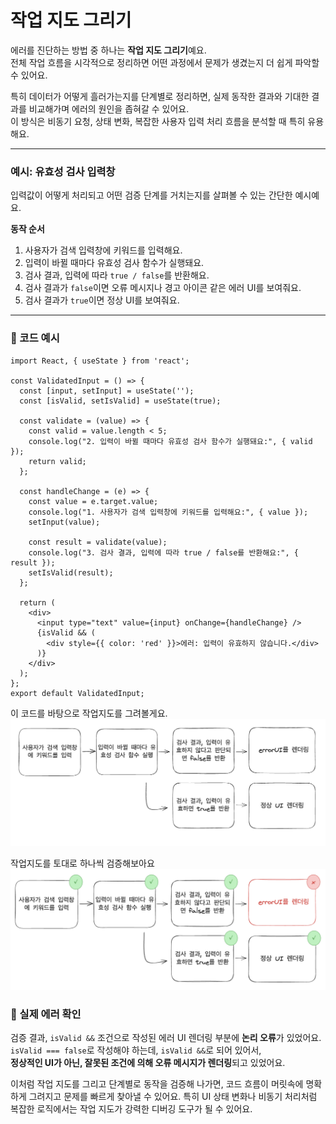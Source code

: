 # 작업 지도 그리기

에러를 진단하는 방법 중 하나는 **작업 지도 그리기**예요.  
전체 작업 흐름을 시각적으로 정리하면 어떤 과정에서 문제가 생겼는지 더 쉽게 파악할 수 있어요.

특히 데이터가 어떻게 흘러가는지를 단계별로 정리하면, 실제 동작한 결과와 기대한 결과를 비교해가며 에러의 원인을 좁혀갈 수 있어요.  
이 방식은 비동기 요청, 상태 변화, 복잡한 사용자 입력 처리 흐름을 분석할 때 특히 유용해요.

---

### 예시: 유효성 검사 입력창

입력값이 어떻게 처리되고 어떤 검증 단계를 거치는지를 살펴볼 수 있는 간단한 예시예요.

**동작 순서**

1. 사용자가 검색 입력창에 키워드를 입력해요.
2. 입력이 바뀔 때마다 유효성 검사 함수가 실행돼요.
3. 검사 결과, 입력에 따라 `true / false`를 반환해요.
4. 검사 결과가 `false`이면 오류 메시지나 경고 아이콘 같은 에러 UI를 보여줘요.
5. 검사 결과가 `true`이면 정상 UI를 보여줘요.

---

### 🧪 코드 예시

```tsx 9,15,19
import React, { useState } from 'react';

const ValidatedInput = () => {
  const [input, setInput] = useState('');
  const [isValid, setIsValid] = useState(true);

  const validate = (value) => {
    const valid = value.length < 5;
    console.log("2. 입력이 바뀔 때마다 유효성 검사 함수가 실행돼요:", { valid });
    return valid;
  };

  const handleChange = (e) => {
    const value = e.target.value;
    console.log("1. 사용자가 검색 입력창에 키워드를 입력해요:", { value });
    setInput(value);

    const result = validate(value);
    console.log("3. 검사 결과, 입력에 따라 true / false를 반환해요:", { result });
    setIsValid(result);
  };

  return (
    <div>
      <input type="text" value={input} onChange={handleChange} />
      {isValid && (
        <div style={{ color: 'red' }}>에러: 입력이 유효하지 않습니다.</div>
      )}
    </div>
  );
};
export default ValidatedInput;
```

이 코드를 바탕으로 작업지도를 그려볼게요.
![](../../images/diagnose/map.png)

작업지도를 토대로 하나씩 검증해보아요
![](../../images/diagnose/map-check.png)

### 🐞 실제 에러 확인
검증 결과, `isValid &&` 조건으로 작성된 에러 UI 렌더링 부분에 **논리 오류**가 있었어요.  
`isValid === false`로 작성해야 하는데, `isValid &&`로 되어 있어서,  
**정상적인 UI가 아닌, 잘못된 조건에 의해 오류 메시지가 렌더링**되고 있었어요.

이처럼 작업 지도를 그리고 단계별로 동작을 검증해 나가면, 코드 흐름이 머릿속에 명확하게 그려지고 문제를 빠르게 찾아낼 수 있어요. 특히 UI 상태 변화나 비동기 처리처럼 복잡한 로직에서는 작업 지도가 강력한 디버깅 도구가 될 수 있어요.